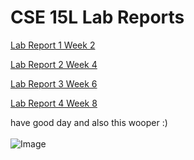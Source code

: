 # CSE 15L Lab Reports
[Lab Report 1 Week 2](https://viviankwan1.github.io/cse15l-lab-reports/lab-report-1-week-2)

[Lab Report 2 Week 4](https://viviankwan1.github.io/cse15l-lab-reports/lab-report-2-week-4)

[Lab Report 3 Week 6](https://viviankwan1.github.io/cse15l-lab-reports/lab-report-3-week-6)

[Lab Report 4 Week 8](https://viviankwan1.github.io/cse15l-lab-reports/lab-report-4-week-8)

have good day and also this wooper :)\
\
![Image](https://media.discordapp.net/attachments/425873171431030786/863337286737330176/Wooper_Headbang_Transparent.gif)
